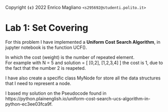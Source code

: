 Copyright **`(c)`** 2022 Enrico Magliano `<s295692@studenti.polito.it>`
# Lab 1: Set Covering
<p>
  For this problem I have implemented a <b>Uniform Cost Search Algorithm</b>, in jupyter notebook is the function UCF().
</p>
<p>
In which the cost (weight) is the number of repeated element.</br>For example with N = 5 and solution = [ [0,2], [1,2,3,4] ] the cost is 1, due to the fact that the number 2 is reapeted.
</p> 
<p>
 I have also create a specific class MyNode for store all the data structures that I need to represent a node.
</p>
<p>
 I based my solution on the Pseudocode found in https://python.plainenglish.io/uniform-cost-search-ucs-algorithm-in-python-ec3ee03fca9f.
 </P>
